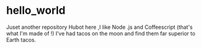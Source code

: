 # hello_world
Juset another repository
Hubot here ,I like Node .js and Coffeescript (that's what I'm made of !)
I've had tacos on the moon and find them far superior to Earth tacos.
